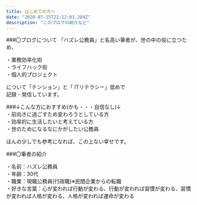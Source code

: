 ```yaml
---
title: はじめての方へ
date: "2020-07-15T22:12:03.284Z"
description: "このブログの紹介など"
---
```


###〇ブログについて
「ハズレ公務員」と名高い筆者が、世の中の役に立つため、  

・業務効率化術  
・ライフハック術  
・個人的プロジェクト  
  
について「テンション」と「 ITリテラシー」低めで  
記録・発信しています。

###↓こんな方におすすめ(かも・・・自信なし)↓  
・前向きに過ごすため変わろうとしている方  
・効率的に生活したいと考えている方  
・世のためになるなにかがしたい公務員  

ほんの少しでも参考になれば、この上ない幸せです。

###〇筆者の紹介

・名前：ハズレ公務員  
・年齢：30代  
・職業：現職公務員(行政職)※民間企業からの転職  
・好きな言葉：心が変われば行動が変わる、行動が変われば習慣が変わる、習慣が変われば人格が変わる、人格が変われば運命が変わる
